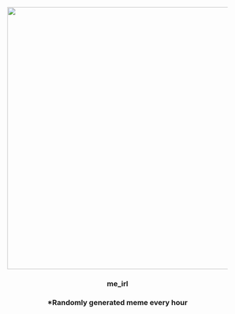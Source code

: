 <p align="center">
        <img src="https://i.imgur.com/AavSumT.jpg" width="600" height="600">
        </p>
        <h3 align="center">me_irl</h3>
        <h3 align="center">*Randomly generated meme every hour</h3>
    